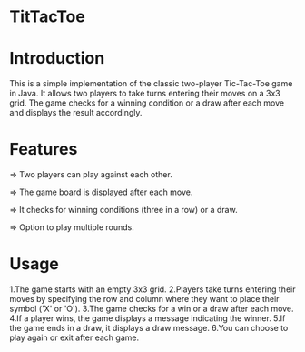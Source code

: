 # TitTacToe
# Introduction
This is a simple implementation of the classic two-player Tic-Tac-Toe game in Java. It allows two players to take turns entering their moves on a 3x3 grid. The game checks for a winning condition or a draw after each move and displays the result accordingly.

# Features
=> Two players can play against each other.

=> The game board is displayed after each move.

=> It checks for winning conditions (three in a row) or a draw.

=> Option to play multiple rounds.

# Usage
1.The game starts with an empty 3x3 grid.
2.Players take turns entering their moves by specifying the row and column where they want to place their symbol ('X' or 'O').
3.The game checks for a win or a draw after each move.
4.If a player wins, the game displays a message indicating the winner.
5.If the game ends in a draw, it displays a draw message.
6.You can choose to play again or exit after each game.
